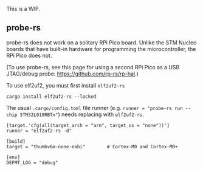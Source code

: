 This is a WIP.

## probe-rs

probe-rs does not work on a solitary RPi Pico board. Unlike the STM Nucleo boards that have built-in hardware for programming the microcontroller, the RPi Pico does not.

(To use probe-rs, see this page for using a second RPi Pico as a USB JTAG/debug probe: https://github.com/rp-rs/rp-hal.)

To use elf2uf2, you must first install ```elf2uf2-rs```

```
cargo install elf2uf2-rs --locked
```

The usual ```.cargo/config.toml``` file runner (e.g. ```runner = "probe-rs run --chip STM32L010RBTx"```) needs replacing with ```elf2uf2-rs```.

```
[target.'cfg(all(target_arch = "arm", target_os = "none"))']
runner = "elf2uf2-rs -d"

[build]
target = "thumbv6m-none-eabi"        # Cortex-M0 and Cortex-M0+

[env]
DEFMT_LOG = "debug"
```

